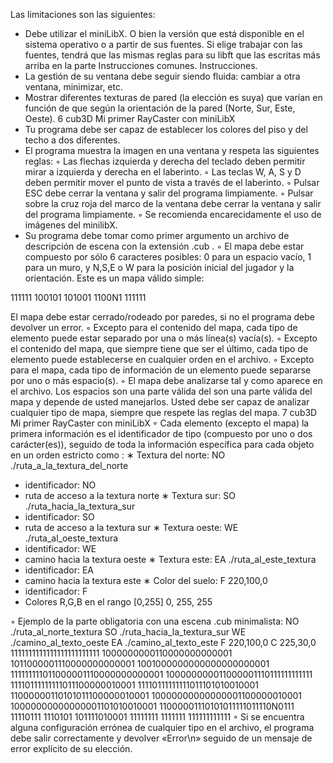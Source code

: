 Las limitaciones son las siguientes:
- Debe utilizar el miniLibX. O bien la versión que está disponible en el sistema operativo
o a partir de sus fuentes. Si elige trabajar con las fuentes, tendrá que
las mismas reglas para su libft que las escritas más arriba en la parte Instrucciones comunes.
Instrucciones.
- La gestión de su ventana debe seguir siendo fluida: cambiar a otra ventana, minimizar, etc.
- Mostrar diferentes texturas de pared (la elección es suya) que varían en función de que
según la orientación de la pared (Norte, Sur, Este, Oeste).
6
cub3D Mi primer RayCaster con miniLibX
- Tu programa debe ser capaz de establecer los colores del piso y del techo a dos diferentes.
- El programa muestra la imagen en una ventana y respeta las siguientes reglas:
◦ Las flechas izquierda y derecha del teclado deben permitir mirar a izquierda y
derecha en el laberinto.
◦ Las teclas W, A, S y D deben permitir mover el punto de vista a través de
el laberinto.
◦ Pulsar ESC debe cerrar la ventana y salir del programa limpiamente.
◦ Pulsar sobre la cruz roja del marco de la ventana debe cerrar la ventana y
salir del programa limpiamente.
◦ Se recomienda encarecidamente el uso de imágenes del minilibX.
- Su programa debe tomar como primer argumento un archivo de descripción de escena con la extensión .cub
.
◦ El mapa debe estar compuesto por sólo 6 caracteres posibles: 0 para un espacio vacío,
1 para un muro, y N,S,E o W para la posición inicial del jugador y la
orientación.
Este es un mapa válido simple:

111111
100101
101001
1100N1
111111

El mapa debe estar cerrado/rodeado por paredes, si no el programa debe devolver
un error.
◦ Excepto para el contenido del mapa, cada tipo de elemento puede estar separado por una o
más línea(s) vacía(s).
◦ Excepto el contenido del mapa, que siempre tiene que ser el último, cada tipo de
elemento puede establecerse en cualquier orden en el archivo.
◦ Excepto para el mapa, cada tipo de información de un elemento puede separarse
por uno o más espacio(s).
◦ El mapa debe analizarse tal y como aparece en el archivo. Los espacios son una parte válida del
son una parte válida del mapa y depende de usted manejarlos. Usted debe ser capaz de analizar cualquier tipo de mapa,
siempre que respete las reglas del mapa.
7
cub3D Mi primer RayCaster con miniLibX
◦ Cada elemento (excepto el mapa) la primera información es el identificador de tipo (compuesto por uno o dos carácter(es)), seguido de toda la información específica para cada
objeto en un orden estricto como :
∗ Textura del norte:
NO ./ruta_a_la_textura_del_norte
- identificador: NO
- ruta de acceso a la textura norte
∗ Textura sur:
SO ./ruta_hacia_la_textura_sur
- identificador: SO
- ruta de acceso a la textura sur
∗ Textura oeste:
WE ./ruta_al_oeste_textura
- identificador: WE
- camino hacia la textura oeste
∗ Textura este:
EA ./ruta_al_este_textura
- identificador: EA
- camino hacia la textura este
∗ Color del suelo:
F 220,100,0
- identificador: F
- Colores R,G,B en el rango [0,255] 0, 255, 255

◦ Ejemplo de la parte obligatoria con una escena .cub minimalista:
NO ./ruta_al_norte_textura
SO ./ruta_hacia_la_textura_sur
WE ./camino_al_texto_oeste
EA ./camino_al_texto_este
F 220,100,0
C 225,30,0
1111111111111111111111111
1000000000110000000000001
1011000001110000000000001
1001000000000000000000001
111111111011000001110000000000001
100000000011000001110111111111111
11110111111111011100000010001
11110111111111011101010010001
11000000110101011100000010001
10000000000000001100000010001
10000000000000001101010010001
11000001110101011111011110N0111
11110111 1110101 101111010001
11111111 1111111 111111111111
◦ Si se encuentra alguna configuración errónea de cualquier tipo en el archivo, el programa
debe salir correctamente y devolver «Error\n» seguido de un mensaje de error explícito
de su elección.
